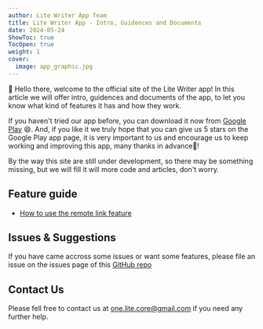 ```yaml
---
author: Lite Writer App Team
title: Lite Writer App - Intro, Guidences and Documents
date: 2024-05-24
ShowToc: true
TocOpen: true
weight: 1
cover:
  image: app_graphic.jpg
---
```


👋 Hello there, welcome to the official site of the Lite Writer app! In this article we will offer intro, guidences and documents of the app, to let you know what kind of features it has and how they work.

If you haven't tried our app before, you can download it now from [Google Play](https://play.google.com/store/apps/details?id=core.writer) 😄. And, if you like it we truly hope that you can give us 5 stars on the Google Play app page, it is very important to us and encourage us to keep working and improving this app, many thanks in advance🤣!

By the way this site are still under development, so there may be something missing, but we will fill it will more code and articles, don't worry.

## Feature guide

- [How to use the remote link feature](help/how-to-use-the-remote-link-feature)

## Issues & Suggestions

If you have came accross some issues or want some features, please file an issue on the issues page of this [GitHub repo](https://github.com/OneLiteCore/LiteWriter/issues)

## Contact Us

Please fell free to contact us at one.lite.core@gmail.com if you need any further help.